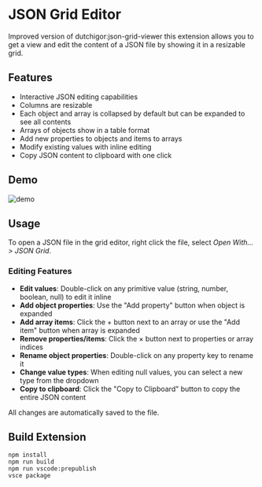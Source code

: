 # JSON Grid Editor

Improved version of dutchigor:json-grid-viewer this extension allows you to get a view and edit the content of a JSON file by showing it in a resizable grid.

## Features
- Interactive JSON editing capabilities
- Columns are resizable
- Each object and array is collapsed by default but can be expanded to see all contents
- Arrays of objects show in a table format
- Add new properties to objects and items to arrays
- Modify existing values with inline editing
- Copy JSON content to clipboard with one click

## Demo
![demo](./demo.webp)

## Usage
To open a JSON file in the grid editor, right click the file, select *Open With... > JSON Grid*. 

### Editing Features
- **Edit values**: Double-click on any primitive value (string, number, boolean, null) to edit it inline
- **Add object properties**: Use the "Add property" button when object is expanded
- **Add array items**: Click the + button next to an array or use the "Add item" button when array is expanded
- **Remove properties/items**: Click the × button next to properties or array indices
- **Rename object properties**: Double-click on any property key to rename it
- **Change value types**: When editing null values, you can select a new type from the dropdown
- **Copy to clipboard**: Click the "Copy to Clipboard" button to copy the entire JSON content

All changes are automatically saved to the file.

## Build Extension

```
npm install
npm run build
npm run vscode:prepublish
vsce package
```
 
